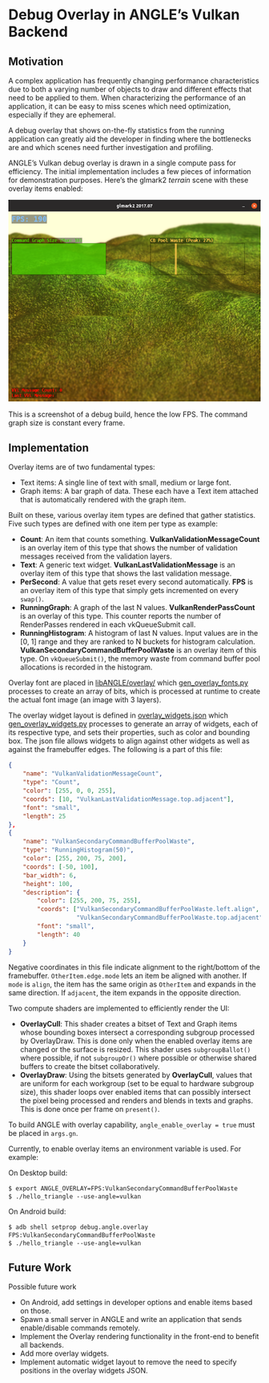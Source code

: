# Debug Overlay in ANGLE’s Vulkan Backend

## Motivation
A complex application has frequently changing performance characteristics due to
both a varying number of objects to draw and different effects that need to be
applied to them. When characterizing the performance of an application, it can
be easy to miss scenes which need optimization, especially if they are
ephemeral.

A debug overlay that shows on-the-fly statistics from the running application
can greatly aid the developer in finding where the bottlenecks are and which
scenes need further investigation and profiling.

ANGLE’s Vulkan debug overlay is drawn in a single compute pass for efficiency.
The initial implementation includes a few pieces of information for
demonstration purposes. Here’s the glmark2 *terrain* scene with these overlay
items enabled:

![glmark2 terrain scene](img/VangleDebugOverlay.png)

This is a screenshot of a debug build, hence the low FPS.
The command graph size is constant every frame.

## Implementation
Overlay items are of two fundamental types:
* Text items: A single line of text with small, medium or large font.
* Graph items: A bar graph of data. These each have a Text item attached
  that is automatically rendered with the graph item.

Built on these, various overlay item types are defined that gather statistics.
Five such types are defined with one item per type as example:
* **Count**: An item that counts something. **VulkanValidationMessageCount**
  is an overlay item of this type that shows the number of validation messages
  received from the validation layers.
* **Text**: A generic text widget. **VulkanLastValidationMessage** is an overlay
  item of this type that shows the last validation message.
* **PerSecond**: A value that gets reset every second automatically. **FPS** is
  an overlay item of this type that simply gets incremented on every `swap()`.
* **RunningGraph**: A graph of the last N values. **VulkanRenderPassCount** is an
  overlay of this type. This counter reports the number of RenderPasses rendered
  in each vkQueueSubmit call.
* **RunningHistogram**: A histogram of last N values. Input values are in the
  [0, 1] range and they are ranked to N buckets for histogram calculation.
  **VulkanSecondaryCommandBufferPoolWaste** is an overlay item of this type.
  On `vkQueueSubmit()`, the memory waste from command buffer pool allocations
  is recorded in the histogram.

Overlay font are placed in [libANGLE/overlay/](../src/libANGLE/overlay/)
which [gen_overlay_fonts.py](../src/libANGLE/gen_overlay_fonts.py) processes
to create an array of bits, which is processed at runtime to create
the actual font image (an image with 3 layers).

The overlay widget layout is defined in
[overlay_widgets.json](../src/libANGLE/overlay_widgets.json)
which [gen_overlay_widgets.py](../src/libANGLE/gen_overlay_widgets.py)
processes to generate an array of widgets, each of its respective type,
and sets their properties, such as color and bounding box.
The json file allows widgets to align against other widgets as well as against
the framebuffer edges. The following is a part of this file:
```json
{
    "name": "VulkanValidationMessageCount",
    "type": "Count",
    "color": [255, 0, 0, 255],
    "coords": [10, "VulkanLastValidationMessage.top.adjacent"],
    "font": "small",
    "length": 25
},
{
    "name": "VulkanSecondaryCommandBufferPoolWaste",
    "type": "RunningHistogram(50)",
    "color": [255, 200, 75, 200],
    "coords": [-50, 100],
    "bar_width": 6,
    "height": 100,
    "description": {
        "color": [255, 200, 75, 255],
        "coords": ["VulkanSecondaryCommandBufferPoolWaste.left.align",
                   "VulkanSecondaryCommandBufferPoolWaste.top.adjacent"],
        "font": "small",
        "length": 40
    }
}
```
Negative coordinates in this file indicate alignment to the right/bottom of the
framebuffer. `OtherItem.edge.mode` lets an item be aligned with another.
If `mode` is `align`, the item has the same origin as `OtherItem` and expands
in the same direction. If `adjacent`, the item expands in the opposite
direction.

Two compute shaders are implemented to efficiently render the UI:
* **OverlayCull**: This shader creates a bitset of Text and Graph items whose
  bounding boxes intersect a corresponding subgroup processed by OverlayDraw.
  This is done only when the enabled overlay items are changed or the surface
  is resized. This shader uses `subgroupBallot()` where possible, if not
  `subgroupOr()` where possible or otherwise shared buffers to create the bitset
  collaboratively.
* **OverlayDraw**: Using the bitsets generated by **OverlayCull**, values that
  are uniform for each workgroup (set to be equal to hardware subgroup size),
  this shader loops over enabled items that can possibly intersect the pixel
  being processed and renders and blends in texts and graphs. This is done once
  per frame on `present()`.

To build ANGLE with overlay capability, `angle_enable_overlay = true` must be
placed in `args.gn`.

Currently, to enable overlay items an environment variable is used. For example:

On Desktop build:
```commandline
$ export ANGLE_OVERLAY=FPS:VulkanSecondaryCommandBufferPoolWaste
$ ./hello_triangle --use-angle=vulkan
```

On Android build:
```
$ adb shell setprop debug.angle.overlay FPS:VulkanSecondaryCommandBufferPoolWaste
$ ./hello_triangle --use-angle=vulkan
```

## Future Work
Possible future work
* On Android, add settings in developer options and enable items based on those.
* Spawn a small server in ANGLE and write an application that sends
  enable/disable commands remotely.
* Implement the Overlay rendering functionality in the front-end to benefit all
  backends.
* Add more overlay widgets.
* Implement automatic widget layout to remove the need to specify positions in the overlay widgets JSON.






